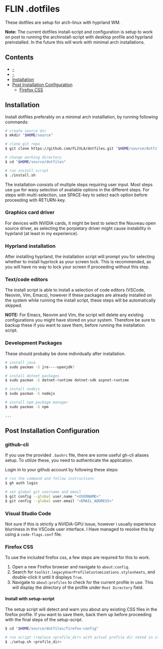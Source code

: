 # FLIN .dotfiles

These dotfiles are setup for arch-linux with hyprland WM.

**Note:** The current dotfiles install-script and configuration is setup to work on post to running the archinstall-script with desktop profile and hyprland preinstalled. In the future this will work with minimal arch installations. 



## Contents

- [-]()
- [-]()
- [Installation](#Installation)
- [Post Installation Configuration](#post-installation-configuration)
    - [Firefox CSS]()



## Installation

Install dotfiles preferably on a minimal arch installlation, by running following commands:

```bash
# create source dir
$ mkdir "$HOME/source"

# clone git repo
$ git clone https://github.com/FLIVLA/dotfiles.git "$HOME/source/dotfiles"

# change working directory 
$ cd "$HOME/source/dotfiles"

# run install script
$ ./install.sh 
```

The installation consists of multiple steps requiring user input. Most steps use `gum` for wasy selection of available options in the different steps. For steps with multi-selection, use SPACE-key to select each option before proceeding with RETURN-key.


### Graphics card driver

For devices with NVIDIA cards, it might be best to select the Nouveau open source driver, as selecting the porpietary driver might cause instability in hyprland (at least in my experience).


### Hyprland installation

After installing hyprland, the installation script will prompt you for selecting whether to install hyprlock as your screen lock. This is recommended, as you will have no way to lock your screen if proceeding without this step.


### Text/code editors 

The install script is able to install a selection of code editors (VSCode, Neovim, Vim, Emacs), however if these packages are already installed on the system while running the install script, these steps will be automatically skipped.

**NOTE:** For Emacs, Neovim and Vim, the script will delete any existing configurations you might have stored on your system. Therefore be sure to backup these if you want to save them, before running the installation script.


### Development Packages

These should probaby be done individually after installation.

```bash
# install java
$ sudo pacman -S jre----openjdk?

# install dotnet packages
$ sudo pacman -S dotnet-runtime dotnet-sdk aspnet-runtime

# install nodejs
$ sudo pacman -S nodejs

# install npm package manager
$ sudo pacman -S npm

...
```


## Post Installation Configuration

### github-cli

If you use the provided `.bashrc` file, there are some useful gh-cli aliases setup. To utilize these, you need to authenticate the application.

Login in to your github account by following these steps:

```bash
# run the command and follow instructions
$ gh auth login

# set global git username and email
$ git config --global user.name "<USERNAME>"
$ git config --global user.email "<EMAIL_ADDRESS>"
```


### Visual Studio Code

Not sure if this is strictly a NVIDIA-GPU issue, however i usually experience blurriness in the VSCode user interface. I Have managed to resolve this by using a `code-flags.conf` file.


### Firefox CSS

To use the included firefox css, a few steps are required for this to work.

1. Open a new Firefox browser and navigate to `about:config`.
2. Search for `toolkit.legacyUserProfileCustomizations.stylesheets`, and double-click it until it displays `True`.
3. Navigate to `about:profiles` to check for the current profile in use. This will display the directory of the profile under `Root Directory` field.


#### Install with setup-script

The setup script will detect and warn you about any existing CSS files in the firefox profile. If you want to save them, back them up before proceeding with the final steps of the setup-script.

```bash
$ cd "$HOME/source/dotfiles/firefox-config"

# run script (replace <profile_dir> with actual profile dir noted in step 3)
$ ./setup.sh <profile_dir>
```
